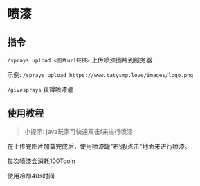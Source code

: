 # 喷漆

## 指令

`/sprays upload <图片url链接>` 上传喷漆图片到服务器

示例: `/sprays upload https://www.tatysmp.love/images/logo.png`

`/givesprays` 获得喷漆灌

## 使用教程

> 小提示: java玩家可快速双击f来进行喷漆

在上传完图片加载完成后，使用喷漆罐"右键/点击"地面来进行喷漆。

每次喷漆会消耗100Tcoin

使用冷却40s时间
